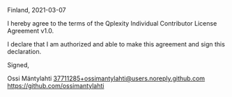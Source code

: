 Finland, 2021-03-07

I hereby agree to the terms of the Qplexity Individual Contributor License
Agreement v1.0.

I declare that I am authorized and able to make this agreement and sign this
declaration.

Signed,

Ossi Mäntylahti 37711285+ossimantylahti@users.noreply.github.com https://github.com/ossimantylahti
